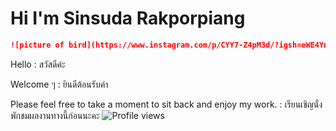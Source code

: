 # Hi I'm Sinsuda Rakporpiang

```markdown
![picture of bird](https://www.instagram.com/p/CYY7-Z4pM3d/?igsh=eWE4YnVqcWkzcms1)
```


Hello : สวัสดีค่ะ 

Welcome ๆ : ยินดีต้อนรับค่า

Please feel free to take a moment to sit back and enjoy my work. : เรียนเชิญนั่งพักชมผลงานทางนี้ก่อนนะคะ
![Profile views](https://komarev.com/ghpvc/?username=adusnis)